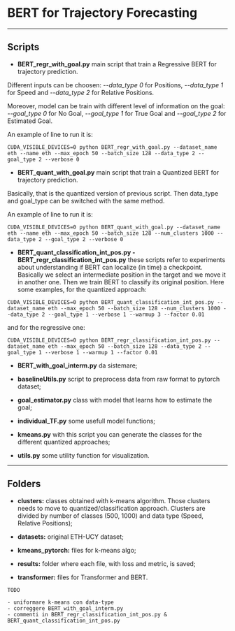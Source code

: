 # BERT for Trajectory Forecasting

---

## Scripts 


+ **BERT_regr_with_goal.py** main script that train a Regressive BERT for trajectory prediction. 

Different inputs can be choosen: *--data_type 0* for Positions, *--data_type 1* for Speed and *--data_type 2* for Relative Positions.

Moreover, model can be train with different level of information on the goal: *--goal_type 0* for No Goal, *--goal_type 1* for True Goal and *--goal_type 2* for Estimated Goal.

An example of line to run it is:

```
CUDA_VISIBLE_DEVICES=0 python BERT_regr_with_goal.py --dataset_name eth --name eth --max_epoch 50 --batch_size 128 --data_type 2 --goal_type 2 --verbose 0
```



+ **BERT_quant_with_goal.py** main script that train a Quantized BERT for trajectory prediction. 

Basically, that is the quantized version of previous script. 
Then data_type and goal_type can be switched with the same method.

An example of line to run it is:

```
CUDA_VISIBLE_DEVICES=0 python BERT_quant_with_goal.py --dataset_name eth --name eth --max_epoch 50 --batch_size 128 --num_clusters 1000 --data_type 2 --goal_type 2 --verbose 0
```


+ **BERT_quant_classification_int_pos.py - BERT_regr_classification_int_pos.py** these scripts refer to experiments about understanding if BERT can localize (in time) a checkpoint. Basically we select an intermediate position in the target and we move it in another one. 
Then we train BERT to classify its original position. Here some examples, for the quantized approach:

```
CUDA_VISIBLE_DEVICES=0 python BERT_quant_classification_int_pos.py --dataset_name eth --max_epoch 50 --batch_size 128 --num_clusters 1000 --data_type 2 --goal_type 1 --verbose 1 --warmup 3 --factor 0.01
```

and for the regressive one:

```
CUDA_VISIBLE_DEVICES=0 python BERT_regr_classification_int_pos.py --dataset_name eth --max_epoch 50 --batch_size 128 --data_type 2 --goal_type 1 --verbose 1 --warmup 1 --factor 0.01
```

+ **BERT_with_goal_interm.py** da sistemare;


+ **baselineUtils.py** script to preprocess data from raw format to pytorch dataset;


+ **goal_estimator.py** class with model that learns how to estimate the goal;


+ **individual_TF.py** some usefull model functions;


+ **kmeans.py** with this script you can generate the classes for the different quantized approaches;


+ **utils.py** some utility function for visualization.





***

## Folders

+ **clusters:** classes obtained with k-means algorithm. Those clusters needs to move to quantized/classification approach. Clusters are divided by number of classes (500, 1000) and data type (Speed, Relative Positions);


+ **datasets:** original ETH-UCY dataset;


+ **kmeans_pytorch:** files for k-means algo;


+ **results:** folder where each file, with loss and metric, is saved;


+ **transformer:** files for Transformer and BERT.


```
TODO

- uniformare k-means con data-type
- correggere BERT_with_goal_interm.py
- commenti in BERT_regr_classification_int_pos.py & BERT_quant_classification_int_pos.py
```


